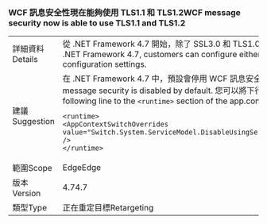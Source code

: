 ### <a name="wcf-message-security-now-is-able-to-use-tls11-and-tls12"></a><span data-ttu-id="251c3-101">WCF 訊息安全性現在能夠使用 TLS1.1 和 TLS1.2</span><span class="sxs-lookup"><span data-stu-id="251c3-101">WCF message security now is able to use TLS1.1 and TLS1.2</span></span>

|   |   |
|---|---|
|<span data-ttu-id="251c3-102">詳細資料</span><span class="sxs-lookup"><span data-stu-id="251c3-102">Details</span></span>|<span data-ttu-id="251c3-103">從 .NET Framework 4.7 開始，除了 SSL3.0 和 TLS1.0 之外，客戶還可以透過應用程式組態設定，在 WCF 訊息安全性設定 TLS1.1 或 TLS1.2。</span><span class="sxs-lookup"><span data-stu-id="251c3-103">Starting in the .NET Framework 4.7, customers can configure either TLS1.1 or TLS1.2 in WCF message security in addition to SSL3.0 and TLS1.0 through application configuration settings.</span></span>|
|<span data-ttu-id="251c3-104">建議</span><span class="sxs-lookup"><span data-stu-id="251c3-104">Suggestion</span></span>|<span data-ttu-id="251c3-105">在 .NET Framework 4.7 中，預設會停用 WCF 訊息安全性中的 TLS1.1 和 TLS1.2 支援。</span><span class="sxs-lookup"><span data-stu-id="251c3-105">In the .NET Framework 4.7, support for TLS1.1 and TLS1.2 in WCF message security is disabled by default.</span></span> <span data-ttu-id="251c3-106">您可以將下行新增到 app.config 或 web.config 檔案的 <code>&lt;runtime&gt;</code> 區段來啟用它：</span><span class="sxs-lookup"><span data-stu-id="251c3-106">You can enable it by adding the following line to the <code>&lt;runtime&gt;</code> section of the app.config or web.config file:</span></span><pre><code class="language-xml">&lt;runtime&gt;&#13;&#10;&lt;AppContextSwitchOverrides value=&quot;Switch.System.ServiceModel.DisableUsingServicePointManagerSecurityProtocols=false;Switch.System.Net.DontEnableSchUseStrongCrypto=false&quot; /&gt;&#13;&#10;&lt;/runtime&gt;&#13;&#10;</code></pre>|
|<span data-ttu-id="251c3-107">範圍</span><span class="sxs-lookup"><span data-stu-id="251c3-107">Scope</span></span>|<span data-ttu-id="251c3-108">Edge</span><span class="sxs-lookup"><span data-stu-id="251c3-108">Edge</span></span>|
|<span data-ttu-id="251c3-109">版本</span><span class="sxs-lookup"><span data-stu-id="251c3-109">Version</span></span>|<span data-ttu-id="251c3-110">4.7</span><span class="sxs-lookup"><span data-stu-id="251c3-110">4.7</span></span>|
|<span data-ttu-id="251c3-111">類型</span><span class="sxs-lookup"><span data-stu-id="251c3-111">Type</span></span>|<span data-ttu-id="251c3-112">正在重定目標</span><span class="sxs-lookup"><span data-stu-id="251c3-112">Retargeting</span></span>|


